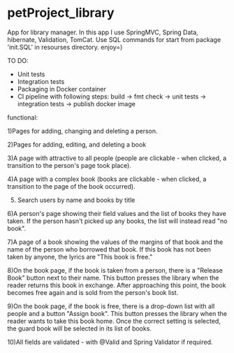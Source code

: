 # petProject_library
App for library manager.
In this app I use SpringMVC, Spring Data, hibernate, Validation, TomCat.
Use SQL commands for start from package 'init.SQL' in resourses directory.
enjoy=)

TO DO:
- Unit tests
- Integration tests
- Packaging in Docker container
- CI pipeline with following steps: build -> fmt check -> unit tests -> integration tests -> publish docker image


functional:

1)Pages for adding, changing and deleting a person.

2)Pages for adding, editing, and deleting a book

3)A page with attractive to all people (people are clickable - when clicked, a transition to the person's page took place).

4)A page with a complex book (books are clickable - when clicked, a transition to the page of the book occurred).

5) Search users by name and books by title

6)A person's page showing their field values ​​and the list of books they have taken. If the person hasn't picked up any books, the list will instead read "no book".

7)A page of a book showing the values ​​of the margins of that book and the name of the person who borrowed that book. If this book has not been taken by anyone, the lyrics are "This book is free."

8)On the book page, if the book is taken from a person, there is a "Release Book" button next to their name. This button presses the library when the reader returns this book in exchange. After approaching this point, the book becomes free again and is sold from the person's book list.

9)On the book page, if the book is free, there is a drop-down list with all people and a button "Assign book". This button presses the library when the reader wants to take this book home. Once the correct setting is selected, the guard book will be selected in its list of books.

10)All fields are validated - with @Valid and Spring Validator if required.
